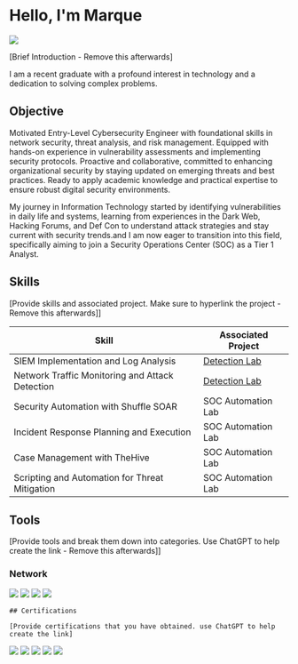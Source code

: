 # Hello, I'm Marque 
<a href="https://linkedin.com/in/marque-walker"><img src="https://img.shields.io/badge/-LinkedIn-0072b1?&style=for-the-badge&logo=linkedin&logoColor=white" /></a>

[Brief Introduction - Remove this afterwards]

I am a recent graduate with a profound interest in technology and a dedication to solving complex problems.

## Objective
Motivated Entry-Level Cybersecurity Engineer with foundational skills in network security, threat analysis, and risk management.
Equipped with hands-on experience in vulnerability assessments and implementing security protocols. Proactive and collaborative,
committed to enhancing organizational security by staying updated on emerging threats and best practices. Ready to apply academic
knowledge and practical expertise to ensure robust digital security environments.

My journey in Information Technology started by identifying vulnerabilities in daily life and systems, learning from experiences in the Dark Web, Hacking Forums, and Def Con to understand attack strategies and stay current with security trends.and I am now eager to transition into this field, specifically aiming to join a Security Operations Center (SOC) as a Tier 1 Analyst.

## Skills
[Provide skills and associated project. Make sure to hyperlink the project - Remove this afterwards]]

| Skill                                         | Associated Project         |
|-----------------------------------------------|----------------------------|
| SIEM Implementation and Log Analysis          | <a href="https://google.com">Detection Lab</a>|
| Network Traffic Monitoring and Attack Detection | <a href="https://google.com">Detection Lab</a>|
| Security Automation with Shuffle SOAR         | SOC Automation Lab|
| Incident Response Planning and Execution      | SOC Automation Lab|
| Case Management with TheHive                  | SOC Automation Lab|
| Scripting and Automation for Threat Mitigation | SOC Automation Lab|

## Tools
[Provide tools and break them down into categories. Use ChatGPT to help create the link - Remove this afterwards]]

### Network
<div>
    <img src="https://img.shields.io/badge/-Wireshark-1679A7?&style=for-the-badge&logo=Wireshark&logoColor=white" />
    <img src="https://img.shields.io/badge/-Suricata-EF3B2D?&style=for-the-badge&logo=Suricata&logoColor=white" />
    <img src="https://img.shields.io/badge/-Zeek-777BB4?&style=for-the-badge&logo=Zeek&logoColor=white" />
    <img src="https://img.shields.io/badge/-NIST%20Framework-003366?style=for-the-badge&logo=NIST&logoColor=white" />



    ## Certifications

    [Provide certifications that you have obtained. use ChatGPT to help create the link]
</div>

<img src="https://img.shields.io/badge/-Google%20Professional%20Cybersecurity-4285F4?style=for-the-badge&logo=Google&logoColor=white" />
<img src="https://img.shields.io/badge/-IBM%20Cybersecurity%20Analyst-006699?style=for-the-badge&logo=IBM&logoColor=white" />
<img src="https://img.shields.io/badge/-Amazon%20Architecting%20Solution-FF9900?style=for-the-badge&logo=Amazon&logoColor=white" />
<img src="https://img.shields.io/badge/-Infosec%20Cyber%20Incident%20Response-660099?style=for-the-badge&logo=InfoSec&logoColor=white" />
<img src="https://img.shields.io/badge/-NIST%20Framework-003366?style=for-the-badge&logo=NIST&logoColor=white" />


